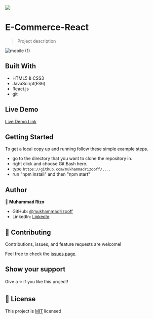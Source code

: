 
![](https://img.shields.io/badge/Microverse-blueviolet)

#  E-Commerce-React

> Project description

![mobile (1)](https://user-images.githubusercontent.com/63915024/200814195-40a5459f-a31f-44b1-9143-9d1ead6ecce4.png)



## Built With

- HTML5 & CSS3
- JavaScript(ES6)
- React.js
- git

## Live Demo

[Live Demo Link](https://dev--mukhammadrizooff-humo-shop.netlify.app/)

## Getting Started

To get a local copy up and running follow these simple example steps.

- go to the directory that you want to clone the repository in.
- right click and choose Git Bash here.
- type `https://github.com/mukhammadrizooff/...`.
- run "npm install" and then "npm start"

## Author

👤 **Muhammad Rizo**

- GitHub: [@mukhammadrizooff](https://github.com/mukhammadrizooff)
- LinkedIn: [LinkedIn](https://www.linkedin.com/in/mukhammadrizooff/)


## 🤝 Contributing

Contributions, issues, and feature requests are welcome!

Feel free to check the [issues page](../../issues/).

## Show your support

Give a ⭐️ if you like this project!

## 📝 License

This project is [MIT](./LICENSE) licensed
